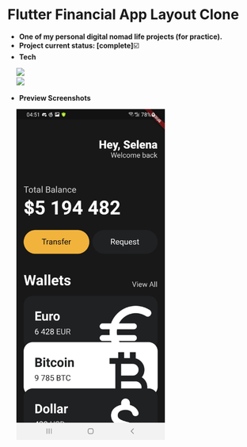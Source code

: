 # Flutter Financial App Layout Clone

- **One of my personal digital nomad life projects (for practice).**
- **Project current status: [complete]**:ballot_box_with_check:
- **Tech**
<p>
  <div>
    &emsp;
    <img src="https://img.shields.io/badge/Dart-0175C2?style=flat&logo=dart&logoColor=white&logoWidth=25" height="25px"/>
  </div>
  <div>
    &emsp;
    <img src="https://img.shields.io/badge/Flutter-02569B?style=flat&logo=flutter&logoColor=white&logoWidth=25" height="25px"/>
  </div>
</p>

- **Preview Screenshots**
<p>
  <div>
    &emsp;
    <img width="300px" src="preview-screenshots/flutter-financial-app-layout-clone01.jpg" alt="flutter-financial-app-layout-clone01.jpg" />
  </div>
</p>

<br/>

